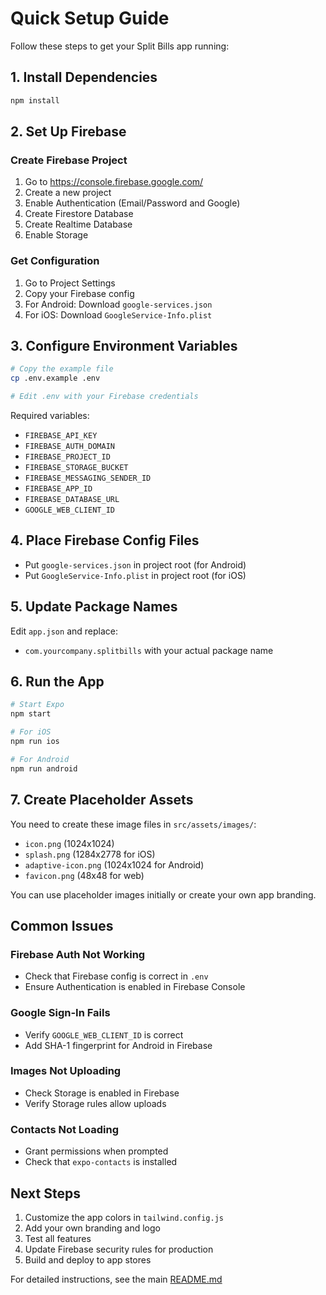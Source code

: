 # Quick Setup Guide

Follow these steps to get your Split Bills app running:

## 1. Install Dependencies

```bash
npm install
```

## 2. Set Up Firebase

### Create Firebase Project
1. Go to https://console.firebase.google.com/
2. Create a new project
3. Enable Authentication (Email/Password and Google)
4. Create Firestore Database
5. Create Realtime Database
6. Enable Storage

### Get Configuration
1. Go to Project Settings
2. Copy your Firebase config
3. For Android: Download `google-services.json`
4. For iOS: Download `GoogleService-Info.plist`

## 3. Configure Environment Variables

```bash
# Copy the example file
cp .env.example .env

# Edit .env with your Firebase credentials
```

Required variables:
- `FIREBASE_API_KEY`
- `FIREBASE_AUTH_DOMAIN`
- `FIREBASE_PROJECT_ID`
- `FIREBASE_STORAGE_BUCKET`
- `FIREBASE_MESSAGING_SENDER_ID`
- `FIREBASE_APP_ID`
- `FIREBASE_DATABASE_URL`
- `GOOGLE_WEB_CLIENT_ID`

## 4. Place Firebase Config Files

- Put `google-services.json` in project root (for Android)
- Put `GoogleService-Info.plist` in project root (for iOS)

## 5. Update Package Names

Edit `app.json` and replace:
- `com.yourcompany.splitbills` with your actual package name

## 6. Run the App

```bash
# Start Expo
npm start

# For iOS
npm run ios

# For Android
npm run android
```

## 7. Create Placeholder Assets

You need to create these image files in `src/assets/images/`:
- `icon.png` (1024x1024)
- `splash.png` (1284x2778 for iOS)
- `adaptive-icon.png` (1024x1024 for Android)
- `favicon.png` (48x48 for web)

You can use placeholder images initially or create your own app branding.

## Common Issues

### Firebase Auth Not Working
- Check that Firebase config is correct in `.env`
- Ensure Authentication is enabled in Firebase Console

### Google Sign-In Fails
- Verify `GOOGLE_WEB_CLIENT_ID` is correct
- Add SHA-1 fingerprint for Android in Firebase

### Images Not Uploading
- Check Storage is enabled in Firebase
- Verify Storage rules allow uploads

### Contacts Not Loading
- Grant permissions when prompted
- Check that `expo-contacts` is installed

## Next Steps

1. Customize the app colors in `tailwind.config.js`
2. Add your own branding and logo
3. Test all features
4. Update Firebase security rules for production
5. Build and deploy to app stores

For detailed instructions, see the main [README.md](./README.md)
